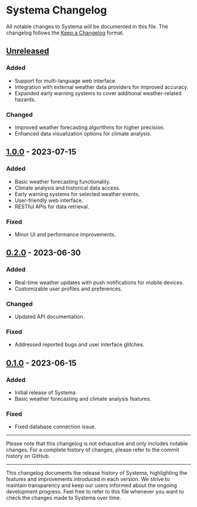 # Systema Changelog

All notable changes to Systema will be documented in this file. The changelog follows the [Keep a Changelog](https://keepachangelog.com) format.

## [Unreleased]

### Added

- Support for multi-language web interface.
- Integration with external weather data providers for improved accuracy.
- Expanded early warning systems to cover additional weather-related hazards.

### Changed

- Improved weather forecasting algorithms for higher precision.
- Enhanced data visualization options for climate analysis.

## [1.0.0] - 2023-07-15

### Added

- Basic weather forecasting functionality.
- Climate analysis and historical data access.
- Early warning systems for selected weather events.
- User-friendly web interface.
- RESTful APIs for data retrieval.

### Fixed

- Minor UI and performance improvements.

## [0.2.0] - 2023-06-30

### Added

- Real-time weather updates with push notifications for mobile devices.
- Customizable user profiles and preferences.

### Changed

- Updated API documentation.

### Fixed

- Addressed reported bugs and user interface glitches.

## [0.1.0] - 2023-06-15

### Added

- Initial release of Systema.
- Basic weather forecasting and climate analysis features.

### Fixed

- Fixed database connection issue.

---

Please note that this changelog is not exhaustive and only includes notable changes. For a complete history of changes, please refer to the commit history on GitHub.

[Unreleased]: https://github.com/systema-project/systema/compare/v1.0.0...HEAD
[1.0.0]: https://github.com/systema-project/systema/compare/v0.2.0...v1.0.0
[0.2.0]: https://github.com/systema-project/systema/compare/v0.1.0...v0.2.0
[0.1.0]: https://github.com/systema-project/systema/releases/tag/v0.1.0

---

This changelog documents the release history of Systema, highlighting the features and improvements introduced in each version. We strive to maintain transparency and keep our users informed about the ongoing development progress. Feel free to refer to this file whenever you want to check the changes made to Systema over time.
